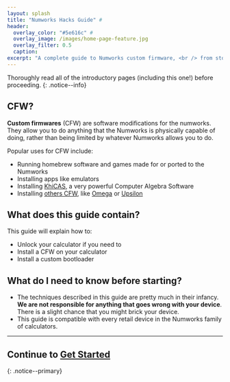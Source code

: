 ```yaml
---
layout: splash
title: "Numworks Hacks Guide" #
header:
  overlay_color: "#5e616c" #
  overlay_image: /images/home-page-feature.jpg
  overlay_filter: 0.5
  caption:
excerpt: "A complete guide to Numworks custom firmware, <br /> from stock to CFW.<br />"
---
```


Thoroughly read all of the introductory pages (including this one!) before proceeding.
{: .notice--info}

## CFW?

**Custom firmwares** (CFW) are software modifications for the numworks. They allow you to do anything that the Numworks is physically capable of doing, rather than being limited by whatever Numworks allows you to do.

Popular uses for CFW include:

* Running homebrew software and games made for or ported to the Numworks
* Installing apps like emulators
* Installing [KhiCAS](https://www-fourier.univ-grenoble-alpes.fr/~parisse/numworks/khicasnw.html), a very powerful Computer Algebra Software
* Installing [others CFW](choose-a-cfw), like [Omega](omega) or [Upsilon](upsilon)

## What does this guide contain?

This guide will explain how to:
  + Unlock your calculator if you need to
  + Install a CFW on your calculator
  + Install a custom bootloader

## What do I need to know before starting?

* The techniques described in this guide are pretty much in their infancy. **We are not responsible for anything that goes wrong with your device**. There is a slight chance that you might brick your device.
* This guide is compatible with every retail device in the Numworks family of calculators.

___

## Continue to [Get Started](get-started)
{: .notice--primary}
